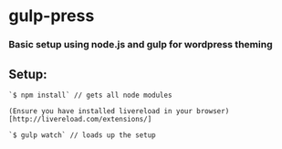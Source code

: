 # gulp-press

### Basic setup using node.js and gulp for wordpress theming

## Setup:

	`$ npm install` // gets all node modules

	(Ensure you have installed livereload in your browser)[http://livereload.com/extensions/]

	`$ gulp watch` // loads up the setup
